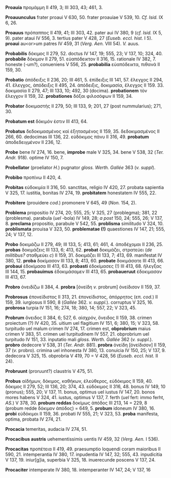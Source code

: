 **Proauia** προμάμμη II 419, 3; III 303, 43; 461, 3.

**Proauunculus** frater proaui V 630, 50. frater proauiae V 539, 10.
*Cf. Isid.* IX 6, 26.

**Proauus** πρόπαππος II 419, 41; III 303, 42. pater aui IV 380, 9 (*cf.
Isid.* IX 5, 9). pater ataui IV 556, 3. tertius pater V 428, 27 (*Euseb.
eccl. hist.* I 5). **proaui** au\<or\>um patres IV 459, 31 (*Verg.
Aen.* VIII 54). *V.* auus.

**Probabilis** δόκιμος II 279, 52. doctus IV 147, 19; 555, 23; V 137,
10; 324, 40. **probabile** δόκιμον II 279, 51. εὐαπόδεικτον II 316, 15.
rationale IV 382, 7. honeste (-um?), conueniens V 556, 25.
**probabilia** εὐαπόδεικτα, πιθανά II 159, 30.

**Probatio** ἀπόδειξις II 236, 20; III 461, 5. ἐπίδειξις III 141, 57.
ἔλεγχος II 294, 41. ἔλεγχος, ἀπόδειξις II 495, 24. ἀπόδειξις, δοκιμασία,
ἔλεγχος II 159. 33. δοκιμασία II 279, 47; III 133, 10; 492, 30 (docima).
**probationem** τὸν ἔλεγχον II 159, 32. **probationes** δόξαι φιλοσόφων
II 159, 34.

**Probator** δοκιμαστής II 279, 50; III 133, 9; 201, 27 (post
nummularius); 271, 30.

**Probatum est** δόκιμόν ἐστιν III 413, 64.

**Probatus** δεδοκιμασμένος καὶ ἐξητασμένος II 159, 35. δεδοκιμασμένος
II 266, 60. dedocimas III 136, 22. εὐδόκιμος πάνυ II 316, 49.
**probatum** ἀποδεδειγμένον II 236, 12.

**Probe** bene IV 274, 16. bene, **improbe** male V 325, 34. bene V 538,
32 (*Ter. Andr.* 918). optime IV 150, 7.

**Probellator** (proeliator *H.*) pugnator *gloss. Werth. Gallée* 363
(*v. suppl*).

**Probibo** προπίνω II 420, 4.

**Probitas** εὐδοκιμία II 316, 50. sanctitas, religio IV 420, 27.
probata sapientia V 325, 17. iustitia, bonitas IV 274, 19.
**probitatem** honestatem IV 555, 22.

**Probitere** (prouidere *cod.*) promonere V 645, 49 (*Non.* 154, 2).

**Problema** propositio IV 274, 20; 555, 25; V 325, 27 (problegma); 381,
22 (problesma). parabula (*uel* -bola) IV 149, 28; *a post* 150, 24;
555, 26; V 137, 8. **preclama** propositio, parabule V 542, 55.
**problisma** similitudo V 324, 10. **problismata** prouisa V 323, 50.
**problematae (!)** quaestiones IV 147, 21; 555, 24; V 137, 12.

**Probo** δοκιμάζω II 279, 49; III 133, 5; 413, 61; 461, 4. ἀποδέχομαι
II 236, 25. **probas** δοκιμάζεις III 133, 6; 413, 62. **probat**
δοκιμάζει, στρατεύει (*de militibus?* σταθμεύει *c*) II 159, 31. δοκιμάζει
III 133, 7; 413, 69. manifestat IV 380, 12. **proba** δοκίμασον III 133,
8; 413, 60. **probate** δοκιμάσατε III 413, 66. **probaui** ἐδοκίμασα
III 413, 63. **probasti** ἐδοκίμασες (!) III 413, 68. ἤλεγξας III 144,
15. **probauimus** ἐδοκιμάσαμεν III 413, 65. **probaueruut** ἐδοκιμασαν
III 413, 67.

**Probro** ὀνειδίζω II 384, 4. **probra** \[ὀνείδη *v.* probrum\]
ὀνείδισον II 159, 37.

**Probrosus** ἐπονείδιστος II 313, 21. ἐπονείδιστος, ἀπόρρητος (επ.
*cod.*) II 159, 39. iurgiosus II 590, 8 (*Gallée* 362. *v. suppl.*).
corruptus V 325, 16. **probrosa** turpia IV 151, 16; 274, 18; 380, 14;
557, 22; V 323, 45.

**Probrum** ὄνειδος II 384, 6; 527, 6. αἰσχρόν, ὄνειδος II 159, 38.
crimen proiectum (?) IV 420, 35. uitium uel flagitium IV 151, 6; 380, 15;
V 323, 58. turpitudo uel malum crimen IV 274, 17. crimen est,
**obprobrium** maius crimen V 383, 51. crimen uel turpitudinem IV 557,
21. obprobrium uel turpitudo IV 151, 33. inputatio mali *gloss. Werth.
Gallée* 362 (*v. suppl.*). **probro** dedecore V 538, 31 (*Ter. Andr.*
881). **probra** ὀνείδη \[ὀνείδισον\] II 159, 37 (*v.* probro). crimina
uel inhonesta IV 380, 13. conuicia IV 150, 25; V 137, 9. dedecora V 325,
15. obprobria V 419, 70 = V 428, 56 (*Euseb. eccl. hist.* II 24).

**Probruunt** (proruunt?) claustris V 475, 51.

**Probus** αἰδήμων, δόκιμος, καθήκων, ἐλεύθερος, εὐδόκιμος II 159, 40.
δόκιμος II 279, 52; III 136, 20; 374, 43. εὐδόκιμος II 316, 48. bonus IV
149, 10 (pronus); 555, 20; V 137, 11. bonus, optimus uel iustus IV 147,
20. bonos mores habens V 324, 41. iustus, optimus V 137, 7. ferth (*uel*
fert: immo ferht, *AS.*) V 378, 30. **probum reddas** δοκίμως ἀπόδος III
213, 14 = 229, 8 (probum redde δόκιμον ἀπόδος) = 649, 5. **probum**
idoneum IV 380, 16. **probi** εὐδόκιμοι II 159, 36. probati IV 555, 21;
V 323, 53. **proba** manifesta, optima, probata IV 274, 21.

**Procacia** temeritas, audacia IV 274, 51.

**Procacibus austris** uehementissimis uentis IV 459, 32 (*Verg. Aen.*
I 536).

**Procacitas** προπέτεια II 419, 49. praesumptio loquendi coram
maioribus II 590, 21. intemperantia IV 380, 17. inpudentia IV 147, 32;
555, 43. inpudicitia V 137, 19. iniur\[g\]ia, superbia V 325, 18.
inuerecunde poscens V 137, 24.

**Procaciter** intemperate IV 380, 18. intemperanter IV 147, 24; V 137,
16
